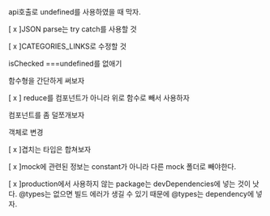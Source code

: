 api호출로 undefined를 사용하였을 때 막자.

[ x ]JSON parse는 try catch를 사용할 것

[ x ]CATEGORIES_LINKS로 수정할 것

isChecked ===undefined를 없애기

함수형을 간단하게 써보자

[ x ] reduce를 컴포넌트가 아니라 위로 함수로 빼서 사용하자

컴포넌트를 좀 덜쪼개보자

객체로 변경

[ x ]겹치는 타입은 합쳐보자

[ x ]mock에 관련된 정보는 constant가 아니라 다른 mock 폴더로 빼야한다.

[ x ]production에서 사용하지 않는 package는 devDependencies에 넣는 것이 낫다. @types는 없으면 빌드 에러가 생길 수 있기 때문에 @types는 dependency에 넣자.
